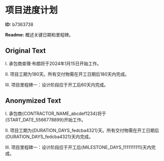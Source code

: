 # 项目进度计划

**ID:** b7363738

**Readme:** 概述关键日期和里程碑。

## Original Text

Ⅰ. 承包商查理·布朗将于2024年1月15日开始工作。

Ⅱ. 项目工期为180天。所有交付物需在开工日期后180天内完成。

Ⅲ. 项目里程碑一：设计阶段应于开工后60天内完成。

## Anonymized Text

Ⅰ. 承包商{CONTRACTOR_NAME_abcdef1234}将于{START_DATE_5566778899}开始工作。

Ⅱ. 项目工期为{DURATION_DAYS_fedcba4321}天。所有交付物需在开工日期后{DURATION_DAYS_fedcba4321}天内完成。

Ⅲ. 项目里程碑一：设计阶段应于开工后{MILESTONE_DAYS_1111111111}天内完成。

